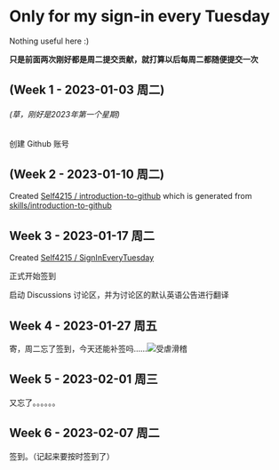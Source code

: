 # Only for my sign-in every Tuesday
Nothing useful here :)

**只是前面两次刚好都是周二提交贡献，就打算以后每周二都随便提交一次**

## (Week 1 - 2023-01-03 周二)
###### (草，刚好是2023年第一个星期)

创建 Github 账号

## (Week 2 - 2023-01-10 周二)

Created [Self4215 / introduction-to-github](https://github.com/Self4215/introduction-to-github) which is generated from [skills/introduction-to-github](https://github.com/skills/introduction-to-github)

## Week 3 - 2023-01-17 周二

Created [Self4215 / SignInEveryTuesday](https://github.com/Self4215/SignInEveryTuesday)

正式开始签到

启动 Discussions 讨论区，并为讨论区的默认英语公告进行翻译

## Week 4 - 2023-01-27 周五

寄，周二忘了签到，今天还能补签吗……![受虐滑稽](https://s1.ax1x.com/2023/01/27/pSU8NSP.png)

## Week 5 - 2023-02-01 周三

又忘了。。。。。。

## Week 6 - 2023-02-07 周二

签到。（记起来要按时签到了）
